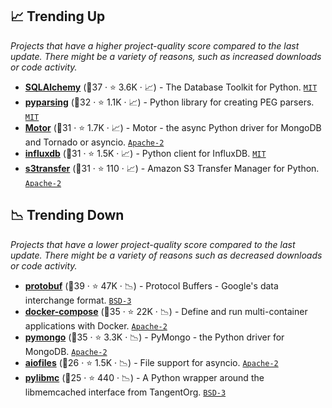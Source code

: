 ## 📈 Trending Up

_Projects that have a higher project-quality score compared to the last update. There might be a variety of reasons, such as increased downloads or code activity._

- <b><a href="https://github.com/sqlalchemy/sqlalchemy">SQLAlchemy</a></b> (🥇37 ·  ⭐ 3.6K · 📈) - The Database Toolkit for Python. <code><a href="http://bit.ly/34MBwT8">MIT</a></code>
- <b><a href="https://github.com/pyparsing/pyparsing">pyparsing</a></b> (🥈32 ·  ⭐ 1.1K · 📈) - Python library for creating PEG parsers. <code><a href="http://bit.ly/34MBwT8">MIT</a></code>
- <b><a href="https://github.com/mongodb/motor">Motor</a></b> (🥈31 ·  ⭐ 1.7K · 📈) - Motor - the async Python driver for MongoDB and Tornado or asyncio. <code><a href="http://bit.ly/3nYMfla">Apache-2</a></code>
- <b><a href="https://github.com/influxdata/influxdb-python">influxdb</a></b> (🥈31 ·  ⭐ 1.5K · 📈) - Python client for InfluxDB. <code><a href="http://bit.ly/34MBwT8">MIT</a></code>
- <b><a href="https://github.com/boto/s3transfer">s3transfer</a></b> (🥈31 ·  ⭐ 110 · 📈) - Amazon S3 Transfer Manager for Python. <code><a href="http://bit.ly/3nYMfla">Apache-2</a></code>

## 📉 Trending Down

_Projects that have a lower project-quality score compared to the last update. There might be a variety of reasons such as decreased downloads or code activity._

- <b><a href="https://github.com/protocolbuffers/protobuf">protobuf</a></b> (🥇39 ·  ⭐ 47K · 📉) - Protocol Buffers - Google's data interchange format. <code><a href="http://bit.ly/3aKzpTv">BSD-3</a></code>
- <b><a href="https://github.com/docker/compose">docker-compose</a></b> (🥈35 ·  ⭐ 22K · 📉) - Define and run multi-container applications with Docker. <code><a href="http://bit.ly/3nYMfla">Apache-2</a></code>
- <b><a href="https://github.com/mongodb/mongo-python-driver">pymongo</a></b> (🥇35 ·  ⭐ 3.3K · 📉) - PyMongo - the Python driver for MongoDB. <code><a href="http://bit.ly/3nYMfla">Apache-2</a></code>
- <b><a href="https://github.com/Tinche/aiofiles">aiofiles</a></b> (🥉26 ·  ⭐ 1.5K · 📉) - File support for asyncio. <code><a href="http://bit.ly/3nYMfla">Apache-2</a></code>
- <b><a href="https://github.com/lericson/pylibmc">pylibmc</a></b> (🥉25 ·  ⭐ 440 · 📉) - A Python wrapper around the libmemcached interface from TangentOrg. <code><a href="http://bit.ly/3aKzpTv">BSD-3</a></code>

